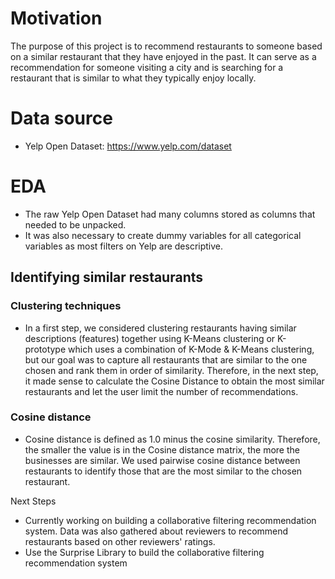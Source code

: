 # Motivation
The purpose of this project is to recommend restaurants to someone based on a similar restaurant that they have enjoyed in the past. It can serve as a recommendation for someone visiting a city and is searching for a restaurant that is similar to what they typically enjoy locally.

# Data source
- Yelp Open Dataset: https://www.yelp.com/dataset

# EDA
- The raw Yelp Open Dataset had many columns stored as columns that needed to be unpacked.
- It was also necessary to create dummy variables for all categorical variables as most filters on Yelp are descriptive.

## Identifying similar restaurants
### Clustering techniques
- In a first step, we considered clustering restaurants having similar descriptions (features) together using K-Means clustering or K-prototype which uses a combination of K-Mode & K-Means clustering, but our goal was to capture all restaurants that are similar to the one chosen and rank them in order of similarity. Therefore, in the next step, it made sense to calculate the Cosine Distance to obtain the most similar restaurants and let the user limit the number of recommendations.

### Cosine distance
- Cosine distance is defined as 1.0 minus the cosine similarity. Therefore, the smaller the value is in the Cosine distance matrix, the more the businesses are similar. We used pairwise cosine distance between restaurants to identify those that are the most similar to the chosen restaurant.

Next Steps

- Currently working on building a collaborative filtering recommendation system. Data was also gathered about reviewers to recommend restaurants based on other reviewers' ratings.
- Use the Surprise Library to build the collaborative filtering recommendation system
